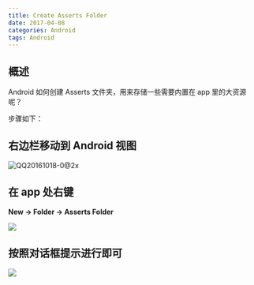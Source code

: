 ```yaml
---
title: Create Asserts Folder
date: 2017-04-08
categories: Android
tags: Android
---
```


## 概述

Android 如何创建 Asserts 文件夹，用来存储一些需要内置在 app 里的大资源呢？

步骤如下：

## 右边栏移动到 Android 视图

![QQ20161018-0@2x](http://ooo.0o0.ooo/2016/10/17/5804f86dc041d.png)

## 在 app 处右键

**New -> Folder -> Asserts Folder**

![](http://code2care.org/2015/create-assets-folder-in-android-studio/images//Click%20on%20New%20folder%20assets%20folder.png)

## 按照对话框提示进行即可

![](http://code2care.org/2015/create-assets-folder-in-android-studio/images//Create%20a%20source%20root%20for%20assets%20which%20will%20be%20incuded%20in%20APK.png)
